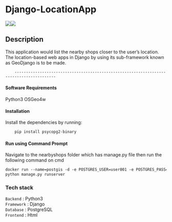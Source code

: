 # Django-LocationApp

[![](https://img.shields.io/badge/Made_with-Python3-blue?style=for-the-badge&logo=python)](https://www.python.org "Python3")[![](https://img.shields.io/badge/Made_with-Django-blue?style=for-the-badge&logo=django)](https://www.djangoproject.com/ "Django")

</p>

## Description

This application would list the nearby shops closer to the user’s location. The location-based web apps in Django by using its sub-framework known as GeoDjango is to be made.

        ----------------------------------------------------------------------------------------

#### Software Requirements

Python3
OSGeo4w

#### Installation

Install the dependencies by running:
```html  
    pip install psycopg2-binary
```

#### Run using Command Prompt

Navigate to the nearbyshops folder which has manage.py file then run the following command on cmd

```html
docker run --name=postgis -d -e POSTGRES_USER=user001 -e POSTGRES_PASS=123456789 -e POSTGRES_DBNAME=gis -p 5432:5432 kartoza/postgis
python manage.py runserver
```

### Tech stack

`Backend` : Python3 <br>
`Framework` : Django <br>
`Database` : PostgreSQL <br>
`Frontend` : Html <br>


